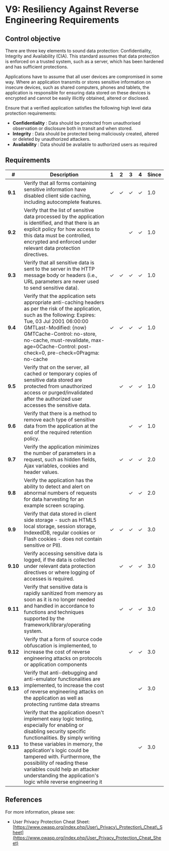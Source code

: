 # V9: Resiliency Against Reverse Engineering Requirements

## Control objective

There are three key elements to sound data protection: Confidentiality, Integrity and Availability (CIA). This standard assumes that data protection is enforced on a trusted system, such as a server, which has been hardened and has sufficient protections.

Applications have to assume that all user devices are compromised in some way. Where an application transmits or stores sensitive information on insecure devices, such as shared computers, phones and tablets, the application is responsible for ensuring data stored on these devices is encrypted and cannot be easily illicitly obtained, altered or disclosed.

Ensure that a verified application satisfies the following high level data protection requirements:

- **Confidentiality** : Data should be protected from unauthorised observation or disclosure both in transit and when stored.
- **Integrity** : Data should be protected being maliciously created, altered or deleted by unauthorized attackers.
- **Availability** : Data should be available to authorized users as required

## Requirements

| # | Description | 1 | 2 | 3 | 4 |Since |
| --- | --- | --- | --- | --- | --- | --- |
| **9.1** | Verify that all forms containing sensitive information have disabled client side caching, including autocomplete features. | ✓ | ✓ | ✓ | ✓ | 1.0 |
| **9.2** | Verify that the list of sensitive data processed by the application is identified, and that there is an explicit policy for how access to this data must be controlled, encrypted and enforced under relevant data protection directives. |   |   | ✓ | ✓ | 1.0 |
| **9.3** | Verify that all sensitive data is sent to the server in the HTTP message body or headers (i.e., URL parameters are never used to send sensitive data). | ✓ | ✓ | ✓ | ✓ | 1.0 |
| **9.4** | Verify that the application sets appropriate anti-caching headers as per the risk of the application, such as the following: Expires: Tue, 03 Jul 2001 06:00:00 GMTLast-Modified: {now} GMTCache-Control: no-store, no-cache, must-revalidate, max-age=0Cache-Control: post-check=0, pre-check=0Pragma: no-cache | ✓ | ✓ | ✓ | ✓ | 1.0 |
| **9.5** | Verify that on the server, all cached or temporary copies of sensitive data stored are protected from unauthorized access or purged/invalidated after the authorized user accesses the sensitive data. |   | ✓ | ✓ | ✓ | 1.0 |
| **9.6** | Verify that there is a method to remove each type of sensitive data from the application at the end of the required retention policy. |   |   | ✓ | ✓ | 1.0 |
| **9.7** | Verify the application minimizes the number of parameters in a request, such as hidden fields, Ajax variables, cookies and header values. |   | ✓ | ✓ | ✓ | 2.0 |
| **9.8** | Verify the application has the ability to detect and alert on abnormal numbers of requests for data harvesting for an example screen scraping. |   |   | ✓ | ✓ | 2.0 |
| **9.9** | Verify that data stored in client side storage - such as HTML5 local storage, session storage, IndexedDB, regular cookies or Flash cookies - does not contain sensitive or PII). | ✓ | ✓ | ✓ | ✓ | 3.0 |
| **9.10** | Verify accessing sensitive data is logged, if the data is collected under relevant data protection directives or where logging of accesses is required. |   | ✓ | ✓ | ✓ | 3.0 |
| **9.11** | Verify that sensitive data is rapidly sanitized from memory as soon as it is no longer needed and handled in accordance to functions and techniques supported by the framework/library/operating system. |   | ✓ | ✓ | ✓ | 3.0 |
| **9.12** | Verify that a form of source code obfuscation is implemented, to increase the cost of reverse engineering attacks on protocols or application components |   |   | ✓ | ✓ | 3.0 |
| **9.13** | Verify that anti-debugging and anti-emulator functionalities are implemented, to increase the cost of reverse engineering attacks on the application as well as protecting runtime data streams |   |   |   | ✓ | 3.0 |
| **9.13** | Verify that the application doesn't implement easy logic testing, especially for enabling or disabling security specific functionalities. By simply writing to these variables in memory, the application's logic could be tampered with. Furthermore, the possibility of reading these variables could help an attacker understanding the application's logic while reverse engineering it |   |   |   | ✓ | 3.0 |


## References

For more information, please see:

- User Privacy Protection Cheat Sheet: [https://www.owasp.org/index.php/User\_Privacy\_Protection\_Cheat\_Sheet](https://www.owasp.org/index.php/User_Privacy_Protection_Cheat_Sheet)
